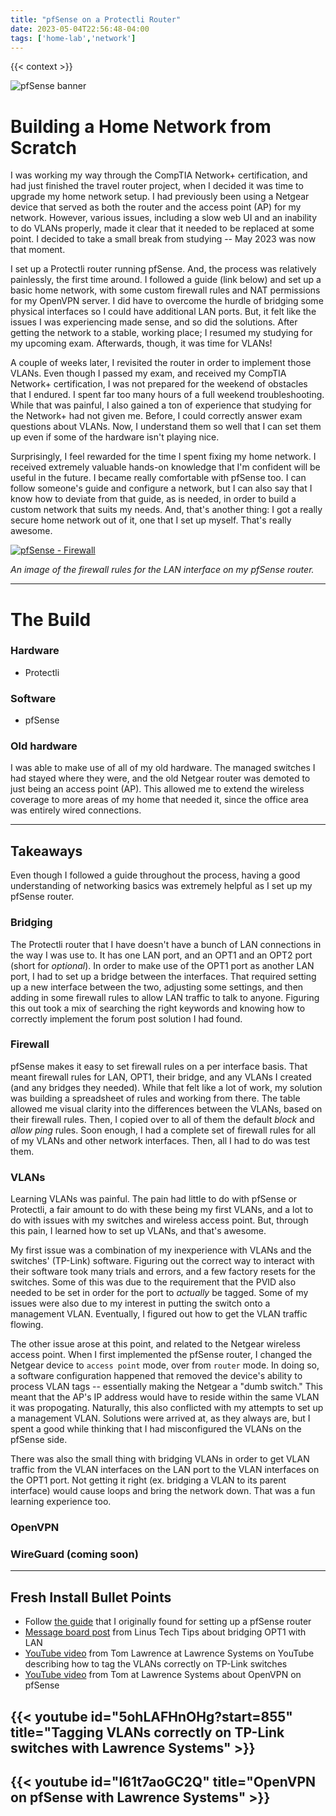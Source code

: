 ```yaml
---
title: "pfSense on a Protectli Router"
date: 2023-05-04T22:56:48-04:00
tags: ['home-lab','network']
---
```


{{< context >}}

![pfSense banner](/images/pfsense-banner.png)

# Building a Home Network from Scratch

I was working my way through the CompTIA Network+ certification, and had just finished the travel router project, when I decided it was time to upgrade my home network setup. I had previously been using a Netgear device that served as both the router and the access point (AP) for my network. However, various issues, including a slow web UI and an inability to do VLANs properly, made it clear that it needed to be replaced at some point. I decided to take a small break from studying -- May 2023 was now that moment.

I set up a Protectli router running pfSense. And, the process was relatively painlessly, the first time around. I followed a guide (link below) and set up a basic home network, with some custom firewall rules and NAT permissions for my OpenVPN server. I did have to overcome the hurdle of bridging some physical interfaces so I could have additional LAN ports. But, it felt like the issues I was experiencing made sense, and so did the solutions. After getting the network to a stable, working place; I resumed my studying for my upcoming exam. Afterwards, though, it was time for VLANs!

A couple of weeks later, I revisited the router in order to implement those VLANs. Even though I passed my exam, and received my CompTIA Network+ certification, I was not prepared for the weekend of obstacles that I endured. I spent far too many hours of a full weekend troubleshooting. While that was painful, I also gained a ton of experience that studying for the Network+ had not given me. Before, I could correctly answer exam questions about VLANs. Now, I understand them so well that I can set them up even if some of the hardware isn't playing nice.

Surprisingly, I feel rewarded for the time I spent fixing my home network. I received extremely valuable hands-on knowledge that I'm confident will be useful in the future. I became really comfortable with pfSense too. I can follow someone's guide and configure a network, but I can also say that I know how to deviate from that guide, as is needed, in order to build a custom network that suits my needs. And, that's another thing: I got a really secure home network out of it, one that I set up myself. That's really awesome.

[![pfSense - Firewall](/images/pfsense-firewall.png "pfSense - Firewall")](/images/pfsense-firewall.png)

*An image of the firewall rules for the LAN interface on my pfSense router.*

---

# The Build

### Hardware

- Protectli

### Software

- pfSense

### Old hardware

I was able to make use of all of my old hardware. The managed switches I had stayed where they were, and the old Netgear router was demoted to just being an access point (AP). This allowed me to extend the wireless coverage to more areas of my home that needed it, since the office area was entirely wired connections.

---

## Takeaways

Even though I followed a guide throughout the process, having a good understanding of networking basics was extremely helpful as I set up my pfSense router.

### Bridging

The Protectli router that I have doesn't have a bunch of LAN connections in the way I was use to. It has one LAN port, and an OPT1 and an OPT2 port (short for *optional*). In order to make use of the OPT1 port as another LAN port, I had to set up a bridge between the interfaces. That required setting up a new interface between the two, adjusting some settings, and then adding in some firewall rules to allow LAN traffic to talk to anyone. Figuring this out took a mix of searching the right keywords and knowing how to correctly implement the forum post solution I had found.

### Firewall

pfSense makes it easy to set firewall rules on a per interface basis. That meant firewall rules for LAN, OPT1, their bridge, and any VLANs I created (and any bridges they needed). While that felt like a lot of work, my solution was building a spreadsheet of rules and working from there. The table allowed me visual clarity into the differences between the VLANs, based on their firewall rules. Then, I copied over to all of them the default *block* and *allow ping* rules. Soon enough, I had a complete set of firewall rules for all of my VLANs and other network interfaces. Then, all I had to do was test them.

### VLANs

Learning VLANs was painful. The pain had little to do with pfSense or Protectli, a fair amount to do with these being my first VLANs, and a lot to do with issues with my switches and wireless access point. But, through this pain, I learned how to set up VLANs, and that's awesome.

My first issue was a combination of my inexperience with VLANs and the switches' (TP-Link) software. Figuring out the correct way to interact with their software took many trials and errors, and a few factory resets for the switches. Some of this was due to the requirement that the PVID also needed to be set in order for the port to *actually* be tagged. Some of my issues were also due to my interest in putting the switch onto a management VLAN. Eventually, I figured out how to get the VLAN traffic flowing.

The other issue arose at this point, and related to the Netgear wireless access point. When I first implemented the pfSense router, I changed the Netgear device to `access point` mode, over from `router` mode. In doing so, a software configuration happened that removed the device's ability to process VLAN tags -- essentially making the Netgear a "dumb switch." This meant that the AP's IP address would have to reside within the same VLAN it was propogating. Naturally, this also conflicted with my attempts to set up a management VLAN. Solutions were arrived at, as they always are, but I spent a good while thinking that I had misconfigured the VLANs on the pfSense side.

There was also the small thing with bridging VLANs in order to get VLAN traffic from the VLAN interfaces on the LAN port to the VLAN interfaces on the OPT1 port. Not getting it right (ex. bridging a VLAN to its parent interface) would cause loops and bring the network down. That was a fun learning experience too.

### OpenVPN

### WireGuard (coming soon)

---

## Fresh Install Bullet Points

- Follow [the guide](https://nguvu.org/pfsense/pfsense-baseline-setup) that I originally found for setting up a pfSense router
- [Message board post](https://linustechtips.com/topic/753059-how-do-i-configure-opt1-and-opt2-as-additional-lan-on-pfsense) from Linus Tech Tips about bridging OPT1 with LAN
- [YouTube video](https://www.youtube.com/watch?v=5ohLAFHnOHg&t=855) from Tom Lawrence at Lawrence Systems on YouTube describing how to tag the VLANs correctly on TP-Link switches
- [YouTube video](https://www.youtube.com/watch?v=I61t7aoGC2Q) from Tom at Lawrence Systems about OpenVPN on pfSense

## {{< youtube id="5ohLAFHnOHg?start=855" title="Tagging VLANs correctly on TP-Link switches with Lawrence Systems" >}}

## {{< youtube id="I61t7aoGC2Q" title="OpenVPN on pfSense with Lawrence Systems" >}}

